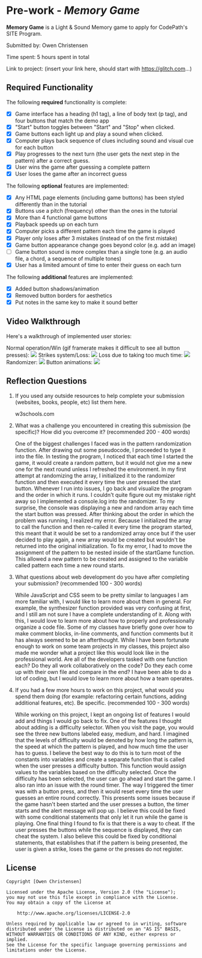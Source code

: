 # Pre-work - _Memory Game_

**Memory Game** is a Light & Sound Memory game to apply for CodePath's SITE Program.

Submitted by: Owen Christensen

Time spent: 5 hours spent in total

Link to project: (insert your link here, should start with https://glitch.com...)

## Required Functionality

The following **required** functionality is complete:

- [x] Game interface has a heading (h1 tag), a line of body text (p tag), and four buttons that match the demo app
- [x] "Start" button toggles between "Start" and "Stop" when clicked.
- [x] Game buttons each light up and play a sound when clicked.
- [x] Computer plays back sequence of clues including sound and visual cue for each button
- [x] Play progresses to the next turn (the user gets the next step in the pattern) after a correct guess.
- [x] User wins the game after guessing a complete pattern
- [x] User loses the game after an incorrect guess

The following **optional** features are implemented:

- [x] Any HTML page elements (including game buttons) has been styled differently than in the tutorial
- [x] Buttons use a pitch (frequency) other than the ones in the tutorial
- [x] More than 4 functional game buttons
- [x] Playback speeds up on each turn
- [x] Computer picks a different pattern each time the game is played
- [x] Player only loses after 3 mistakes (instead of on the first mistake)
- [x] Game button appearance change goes beyond color (e.g. add an image)
- [ ] Game button sound is more complex than a single tone (e.g. an audio file, a chord, a sequence of multiple tones)
- [x] User has a limited amount of time to enter their guess on each turn

The following **additional** features are implemented:

- [x] Added button shadows/animation
- [x] Removed button borders for aesthetics
- [x] Put notes in the same key to make it sound better

## Video Walkthrough

Here's a walkthrough of implemented user stories:

Normal operation/Win (gif framerate makes it difficult to see all button presses):
![](https://cdn.glitch.com/d0ec71b1-ca68-44bc-8fed-04748ae00ee0%2FnormalPLay.gif?v=1616371252318)
Strikes system/Loss:
![](https://cdn.glitch.com/d0ec71b1-ca68-44bc-8fed-04748ae00ee0%2Fstrike%3Aloss.gif?v=1616371259916)
Loss due to taking too much time:
![](https://cdn.glitch.com/d0ec71b1-ca68-44bc-8fed-04748ae00ee0%2Ftimer.gif?v=1616371259135)
Randomizer:
![](https://cdn.glitch.com/d0ec71b1-ca68-44bc-8fed-04748ae00ee0%2Frandomizer.gif?v=1616371258775)
Button animations:
![](https://cdn.glitch.com/d0ec71b1-ca68-44bc-8fed-04748ae00ee0%2Fbuttons.gif?v=1616371254012)

## Reflection Questions

1. If you used any outside resources to help complete your submission (websites, books, people, etc) list them here.
   
   w3schools.com

2. What was a challenge you encountered in creating this submission (be specific)? How did you overcome it? (recommended 200 - 400 words)

     One of the biggest challenges I faced was in the pattern randomization function. After drawing out some pseudocode, I proceeded to type 
   it into the file. In testing the program, I noticed that each time I started the game, it would create a random pattern, but it would not 
   give me a new one for the next round unless I refreshed the environment. In my first attempt at randomizing the array, I initialized it 
   to the randomizer function and then executed it every time the user pressed the start button. Whenever I run into issues, I go back and 
   visualize the program and the order in which it runs. I couldn't quite figure out my mistake right away so I implemented a console.log 
   into the randomizer. To my surprise, the console was displaying a new and random array each time the start button was pressed. After 
   thinking about the order in which the problem was running, I realized my error. Because I initialized the array to call the function and
   then re-called it every time the program started, this meant that it would be set to a randomized array once but if the user decided to 
   play again, a new array would be created but wouldn't be returned into the original initialization. To fix my error, I had to move the 
   assignment of the pattern to be nested inside of the startGame function. This allowed a new pattern to be created and assigned to the 
   variable called pattern each time a new round starts.


3. What questions about web development do you have after completing your submission? (recommended 100 - 300 words)

      While JavaScript and CSS seem to be pretty similar to languages I am more familiar with, I would like to learn more about them in general.
    For example, the synthesizer function provided was very confusing at first, and I still am not sure I have a complete understanding of it.
    Along with this, I would love to learn more about how to properly and professionally organize a code file. Some of my classes have briefly
    gone over how to make comment blocks, in-line comments, and function comments but it has always seemed to be an afterthought. While I have
    been fortunate enough to work on some team projects in my classes, this project also made me wonder what a project like this would look like 
    in the professional world. Are all of the developers tasked with one function each? Do they all work collaboratively on the code? Do they each
    come up with their own file and compare in the end? I have been able to do a lot of coding, but I would love to learn more about how a team
    operates.
     

4. If you had a few more hours to work on this project, what would you spend them doing (for example: refactoring certain functions, adding additional features, etc). Be specific. (recommended 100 - 300 words)
   
      While working on this project, I kept an ongoing list of features I would add and things I would go back to fix. One of the features I 
    thought about adding is a difficulty selector. When you visit the page, you would see the three new buttons labeled easy, medium, and hard. 
    I imagined that the levels of difficulty would be denoted by how long the pattern is, the speed at which the pattern is played, and how much 
    time the user has to guess. I believe the best way to do this is to turn most of the constants into variables and create a separate function 
    that is called when the user presses a difficulty button. This function would assign values to the variables based on the difficulty selected. 
    Once the difficulty has been selected, the user can go ahead and start the game. I also ran into an issue with the round timer. The way I 
    triggered the timer was with a button press, and then it would reset every time the user guesses an entire round correctly. This presents some
    issues because if the game hasn't been started and the user presses a button, the timer starts and the alert message will pop up. I believe this
    could be fixed with some conditional statements that only let it run while the game is playing. One final thing I found to fix is that there is a
    way to cheat. If the user presses the buttons while the sequence is displayed, they can cheat the system. I also believe this could be fixed by 
    conditional statements, that establishes that if the pattern is being presented, the user is given a strike, loses the game or the presses do not register.
   

## License

    Copyright [Owen Christensen]

    Licensed under the Apache License, Version 2.0 (the "License");
    you may not use this file except in compliance with the License.
    You may obtain a copy of the License at

        http://www.apache.org/licenses/LICENSE-2.0

    Unless required by applicable law or agreed to in writing, software
    distributed under the License is distributed on an "AS IS" BASIS,
    WITHOUT WARRANTIES OR CONDITIONS OF ANY KIND, either express or implied.
    See the License for the specific language governing permissions and
    limitations under the License.
